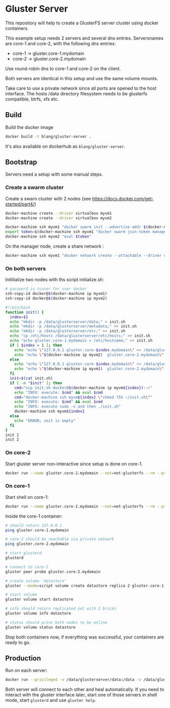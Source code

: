 # Gluster Server

This repository will help to create a GlusterFS server cluster using docker containers.

This example setup needs 2 servers and several dns entries. 
Serversnames are core-1 and core-2, with the following dns entries:
- core-1 -> gluster.core-1.mydomain
- core-2 -> gluster.core-2.mydomain

Use round-robin dns to core-1 and core-2 on the client.

Both servers are identical in this setup and use the same volume mounts.

Take care to use a private network since all ports are opened to the host interface.
The hosts /data directory filesystem needs to be glusterfs compatible, btrfs, xfs etc.

## Build

Build the docker image
```bash
docker build -t blang/gluster-server .
```

It's also available on dockerhub as `blang/gluster-server`.


## Bootstrap
Servers need a setup with some manual steps.

### Create a swarm cluster

Create a swarn cluster with 2 nodes (see https://docs.docker.com/get-started/part4/)

```bash
docker-machine create --driver virtualbox myvm1
docker-machine create --driver virtualbox myvm2
```
```bash
docker-machine ssh myvm1 "docker swarm init --advertise-addr $(docker-machine ip myvm1)"
export token=$(docker-machine ssh myvm1 "docker swarm join-token manager|grep token")
docker-machine ssh myvm2 "eval $token"
```

On the manager node, create a share network :
```bash
docker-machine ssh myvm1 "docker network create --attachable --driver overlay net-glusterfs"
```

### On both servers

Initilialize two nodes with ths script initialize.sh:

```bash
# password is tcuser for user docker
ssh-copy-id docker@$(docker-machine ip myvm1)
ssh-copy-id docker@$(docker-machine ip myvm2)
```


```bash
#!/bin/bash
function init() {
  index=$1
  echo "mkdir -p /data/glusterserver/data;" > init.sh
  echo "mkdir -p /data/glusterserver/metadata;" >> init.sh
  echo "mkdir -p /data/glusterserver/etc;" >> init.sh
  echo "cp /etc/hosts /data/glusterserver/etc/hosts;" >> init.sh
  echo "echo gluster.core-1.mydomain > /etc/hostname;" >> init.sh
  if [ $index = 1 ]; then
    echo "echo \"127.0.0.1 gluster.core-$index.mydomain\" >> /data/glusterserver/etc/hosts;" >> init.sh
    echo "echo \"$(docker-machine ip myvm2)  gluster.core-2.mydomain\" >> /data/glusterserver/etc/hosts;" >> init.sh
  else
    echo "echo \"127.0.0.1 gluster.core-$index.mydomain\" >> /data/glusterserver/etc/hosts;" >> init.sh
    echo "echo \"$(docker-machine ip myvm1)  gluster.core-2.mydomain\" >> /data/glusterserver/etc/hosts;" >> init.sh
  fi
  init=$(cat init.sh)
  if [ -n "$init" ]; then
    cmd="scp init.sh docker@$(docker-machine ip myvm${index}):~/"
    echo "INFO: execute: $cmd" && eval $cmd
    cmd="docker-machine ssh myvm${index} \"chmod 755 ~/init.sh\""
    echo "INFO: execute: $cmd" && eval $cmd
    echo "INFO: execute sudo -s and then ./init.sh"
    docker-machine ssh myvm${index}
  else
    echo "ERROR; init is empty"
  fi
}
init 1
init 2
```

### On core-2
Start gluster server non-interactive since setup is done on core-1.

```bash
docker run --name gluster.core-2.mydomain --net=net-glusterfs --rm --privileged -v /data/glusterserver/data:/data -v /data/glusterserver/metadata:/var/lib/glusterd -v /data/glusterserver/etc/hosts:/etc/hosts -p 24007:24007 -p 24009:24009 -p 49152:49152 blang/gluster-server
```

### On core-1
Start shell on core-1:
```bash
docker run --name gluster.core-2.mydomain --net=net-glusterfs --rm --privileged -v /data/glusterserver/data:/data -v /data/glusterserver/metadata:/var/lib/glusterd -v /data/glusterserver/etc/hosts:/etc/hosts -p 24007:24007 -p 24009:24009 -p 49152:49152 -i -t blang/gluster-server /bin/bash
```

Inside the core-1 container:
```bash
# should return 127.0.0.1
ping gluster.core-1.mydomain

# core-2 should be reachable via private network
ping gluster.core-2.mydomain

# start glusterd
glusterd

# connect to core-2
gluster peer probe gluster.core-2.mydomain

# create volume 'datastore'
gluster --mode=script volume create datastore replica 2 gluster.core-1.mydomain:/data/datastore gluster.core-2.mydomain:/data/datastore

# start volume
gluster volume start datastore

# info should return replicated set with 2 bricks
gluster volume info datastore

# status should print both nodes to be online 
gluster volume status datastore
```

Stop both containers now, if everything was successful, your containers are ready to go.

## Production
Run on each server:

```bash
docker run --privileged -v /data/glusterserver/data:/data -v /data/glusterserver/metadata:/var/lib/glusterd -v /data/glusterserver/etc/hosts:/etc/hosts -p 24007:24007 -p 24009:24009 -p 49152:49152 blang/gluster-server
```

Both server will connect to each other and heal automatically.
If you need to interact with the gluster interface later, start one of those servers in shell mode, start `glusterd` and use `gluster help`.
